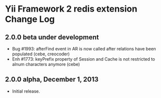 Yii Framework 2 redis extension Change Log
==========================================

2.0.0 beta under development
----------------------------

- Bug #1993: afterFind event in AR is now called after relations have been populated (cebe, creocoder)
- Enh #1773: keyPrefix property of Session and Cache is not restricted to alnum characters anymore (cebe)

2.0.0 alpha, December 1, 2013
-----------------------------

- Initial release.
